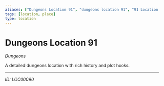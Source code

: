 ```yaml
---
aliases: ["Dungeons Location 91", "dungeons location 91", "91 Location Dungeons"]
tags: [location, place]
type: location
---
```


# Dungeons Location 91

*Dungeons*

A detailed dungeons location with rich history and plot hooks.

---
*ID: LOC00090*